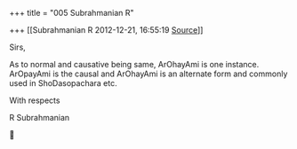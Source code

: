 +++
title = "005 Subrahmanian R"

+++
[[Subrahmanian R	2012-12-21, 16:55:19 [Source](https://groups.google.com/g/samskrita/c/nPs3xT-tZAU)]]



Sirs,



As to normal and causative being same, ArOhayAmi is one instance. ArOpayAmi is the causal and ArOhayAmi is an alternate form and commonly used in ShoDasopachara etc.

With respects

R Subrahmanian  
  



